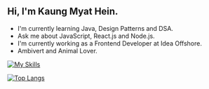 ## Hi, I'm Kaung Myat Hein.

- I'm currently learning Java, Design Patterns and DSA.
- Ask me about JavaScript, React.js and Node.js.
- I'm currently working as a Frontend Developer at Idea Offshore.
- Ambivert and Animal Lover.

[![My Skills](https://skillicons.dev/icons?i=bootstrap,tailwindcss,materialui,javascript,typescript,react,electron,redux,nextjs,vue,firebase,php,nodejs,express,mongodb,py,mysql,postgres,prisma,heroku,git,figma)](https://skillicons.dev)

[![Top Langs](https://github-readme-stats-g8yqty1lp-kaungmyathein12.vercel.app/api/top-langs/?username=kaungmyathein12&layout=compact&theme=react&bg_color=161B22&border_color=161B22&title_color=ffffff&private=true)](https://github.com/anuraghazra/github-readme-stats)
